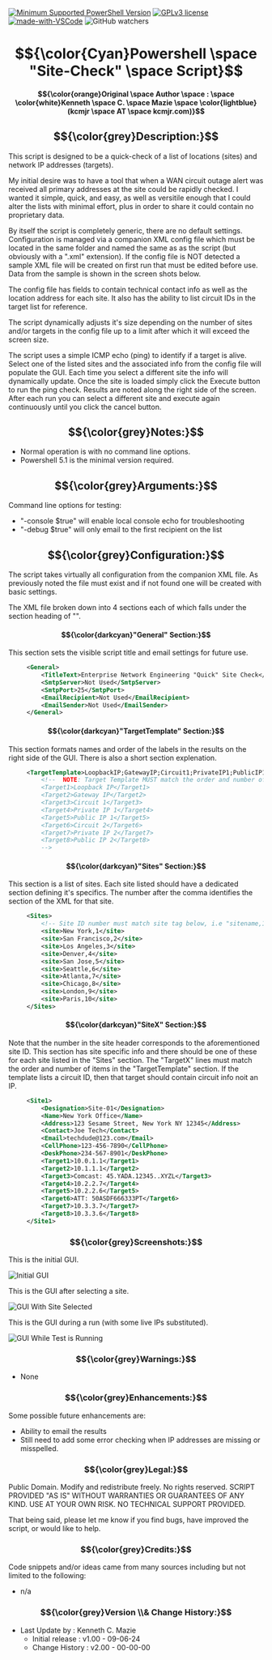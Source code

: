<!---
<meta name="google-site-verification" content="SiI2B_QvkFxrKW8YNvNf7w7gTIhzZsP9-yemxArYWwI" />
-->
[![Minimum Supported PowerShell Version][powershell-minimum]][powershell-github]
[![GPLv3 license](https://img.shields.io/badge/License-GPLv3-blue.svg)](http://perso.crans.org/besson/LICENSE.html)
[![made-with-VSCode](https://img.shields.io/badge/Made%20with-VSCode-1f425f.svg)](https://code.visualstudio.com/)
![GitHub watchers](https://img.shields.io/github/watchers/kcmazie/Site-Check?style=plastic)

[powershell-minimum]: https://img.shields.io/badge/PowerShell-5.1+-blue.svg
[powershell-github]:  https://github.com/PowerShell/PowerShell

# $${\color{Cyan}Powershell \space "Site-Check" \space Script}$$

#### $${\color{orange}Original \space Author \space : \space \color{white}Kenneth \space C. \space Mazie \space \color{lightblue}(kcmjr \space AT \space kcmjr.com)}$$

## $${\color{grey}Description:}$$ 
This script is designed to be a quick-check of a list of locations (sites) and network IP addresses (targets). 

My initial desire was to have a tool that when a WAN circuit outage alert was received all primary addresses at the site could be rapidly checked.  I wanted it simple, quick, and easy, as well as versitile enough that I could alter the lists with minimal effort, plus in order to share it could contain no proprietary data.

By itself the script is completely generic, there are no default settings.  Configuration is managed via a companion XML config file which must be located in the same folder and named the same as as the script (but obviously with a ".xml" extension).  If the config file is NOT detected a sample XML file will be created on first run that must be edited before use.  Data from the sample is shown in the screen shots below.  

The config file has fields to contain technical contact info as well as the location address for each site.  It also has the ability to list circuit IDs in the target list for reference.

The script dynamically adjusts it's size depending on the number of sites and/or targets in the config file up to a limit after which it will exceed the screen size.  

The script uses a simple ICMP echo (ping) to identify if a target is alive. Select one of the listed sites and the associated info from the config file will populate the GUI. Each time you select a different site the info will dynamically update. Once the site is loaded simply click the Execute button to run the ping check. Results are noted
along the right side of the screen.  After each run you can select a different site and execute again 
continuously until you click the cancel button. 

## $${\color{grey}Notes:}$$ 
* Normal operation is with no command line options.
* Powershell 5.1 is the minimal version required.

## $${\color{grey}Arguments:}$$ 
Command line options for testing: 
* "-console $true" will enable local console echo for troubleshooting
* "-debug $true" will only email to the first recipient on the list

## $${\color{grey}Configuration:}$$ 
The script takes virtually all configuration from the companion XML file.  As previously noted the file must exist and if not found  one will be created with basic settings.

The XML file broken down into 4 sections each of which falls under the section heading of "<Settings>".

#### $${\color{darkcyan}"General"  Section:}$$
   This section sets the visible script title and email settings for future use.
   ```xml
        <General>
            <TitleText>Enterprise Network Engineering "Quick" Site Check</TitleText>            
            <SmtpServer>Not Used</SmtpServer>
            <SmtpPort>25</SmtpPort>
            <EmailRecipient>Not Used</EmailRecipient>
            <EmailSender>Not Used</EmailSender>
        </General>
   ```
#### $${\color{darkcyan}"TargetTemplate"  Section:}$$
   This section formats names and order of the labels in the results on the right side of the GUI.  There is also a short section explenation.
   ```xml
        <TargetTemplate>LoopbackIP;GatewayIP;Circuit1;PrivateIP1;PublicIP1;Circuit2;PrivateIP2;PublicIP2</TargetTemplate> 
            <!--  NOTE: Target Template MUST match the order and number of targets in each site section. Below is an EXAMPLE. 
            <Target1>Loopback IP</Target1>
            <Target2>Gateway IP</Target2>
            <Target3>Circuit 1</Target3> 
            <Target4>Private IP 1</Target4>
            <Target5>Public IP 1</Target5>
            <Target6>Circuit 2</Target6>
            <Target7>Private IP 2</Target7>
            <Target8>Public IP 2</Target8>
            -->
   ```
 #### $${\color{darkcyan}"Sites"  Section:}$$
   This section is a list of sites.  Each site listed should have a dedicated section defining it's specifics.  The number after the comma identifies the section of the XML for that site.
   ```xml
        <Sites>
        	<!-- Site ID number must match site tag below, i.e "sitename,1" and "<Site1>" -->
            <site>New York,1</site>
            <site>San Francisco,2</site>
            <site>Los Angeles,3</site> 
            <site>Denver,4</site>
            <site>San Jose,5</site>
            <site>Seattle,6</site>
            <site>Atlanta,7</site>
            <site>Chicago,8</site>
            <site>London,9</site>
            <site>Paris,10</site> 
        </Sites>
   ```

#### $${\color{darkcyan}"SiteX"  Section:}$$
   Note that the number in the site header corresponds to the aforementioned site ID.  This section has site specific info and there should be one of these for each site listed in the "Sites" section.  The "TargetX" lines must match the order and number of items in the "TargetTemplate" section.  If the template lists a circuit ID, then that target should contain circuit info noit an IP.
   ```xml
        <Site1>
            <Designation>Site-01</Designation>
            <Name>New York Office</Name>
            <Address>123 Sesame Street, New York NY 12345</Address>
            <Contact>Joe Tech</Contact>
            <Email>techdude@123.com</Email>
            <CellPhone>123-456-7890</CellPhone>
            <DeskPhone>234-567-8901</DeskPhone>
            <Target1>10.0.1.1</Target1>
            <Target2>10.1.1.1</Target2>
            <Target3>Comcast: 45.YADA.12345..XYZL</Target3> 
            <Target4>10.2.2.7</Target4>
            <Target5>10.2.2.6</Target5>
            <Target6>ATT: 50ASDF666333PT</Target6>
            <Target7>10.3.3.7</Target7>
            <Target8>10.3.3.6</Target8>
        </Site1>
   ```
   
### $${\color{grey}Screenshots:}$$ 
   This is the initial GUI.
   
![Initial GUI](https://github.com/kcmazie/Site-Check/blob/main/Screenshot1.jpg "Initial GUI")

   This is the GUI after selecting a site.
   
![GUI With Site Selected](https://github.com/kcmazie/Site-Check/blob/main/Screenshot2.jpg "GUI With Site Selected")

   This is the GUI during a run (with some live IPs substituted).
   
![GUI While Test is Running](https://github.com/kcmazie/Site-Check/blob/main/Screenshot3.jpg "GUI While Test is Running")

  
### $${\color{grey}Warnings:}$$ 
* None 

### $${\color{grey}Enhancements:}$$ 
Some possible future enhancements are:
* Ability to email the results
* Still need to add some error checking when IP addresses are missing or misspelled.

### $${\color{grey}Legal:}$$ 
Public Domain. Modify and redistribute freely. No rights reserved. 
SCRIPT PROVIDED "AS IS" WITHOUT WARRANTIES OR GUARANTEES OF ANY KIND. USE AT YOUR OWN RISK. NO TECHNICAL SUPPORT PROVIDED. 

That being said, please let me know if you find bugs, have improved the script, or would like to help. 

### $${\color{grey}Credits:}$$  
Code snippets and/or ideas came from many sources including but not limited to the following: 
* n/a 
  
### $${\color{grey}Version \\& Change History:}$$ 
* Last Update by  : Kenneth C. Mazie 
  * Initial release : v1.00 - 09-06-24
  * Change History  : v2.00 - 00-00-00 
 
